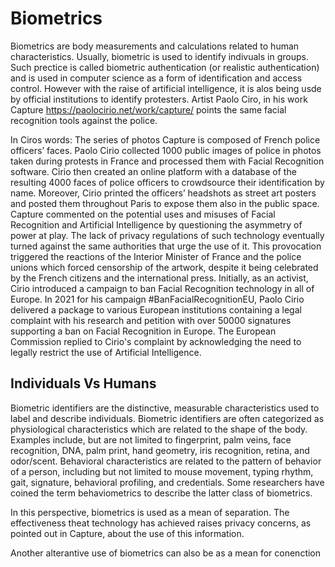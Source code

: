 # Biometrics

Biometrics are body measurements and calculations related to human characteristics. Usually, biometric is used to identify indivuals in groups. Such prectice is called biometric authentication (or realistic authentication) and is used in computer science as a form of identification and access control. However with the raise of artificial intelligence, it is alos being usde by official institutions to identify protesters. Artist Paolo Ciro, in his work Capture https://paolocirio.net/work/capture/ points the same facial recognition tools against the police.

In Ciros words: The series of photos Capture is composed of French police officers’ faces. Paolo Cirio collected 1000 public images of police in photos taken during protests in France and processed them with Facial Recognition software. Cirio then created an online platform with a database of the resulting 4000 faces of police officers to crowdsource their identification by name. Moreover, Cirio printed the officers’ headshots as street art posters and posted them throughout Paris to expose them also in the public space. Capture commented on the potential uses and misuses of Facial Recognition and Artificial Intelligence by questioning the asymmetry of power at play. The lack of privacy regulations of such technology eventually turned against the same authorities that urge the use of it. This provocation triggered the reactions of the Interior Minister of France and the police unions which forced censorship of the artwork, despite it being celebrated by the French citizens and the international press. Initially, as an activist, Cirio introduced a campaign to ban Facial Recognition technology in all of Europe. In 2021 for his campaign #BanFacialRecognitionEU, Paolo Cirio delivered a package to various European institutions containing a legal complaint with his research and petition with over 50000 signatures supporting a ban on Facial Recognition in Europe. The European Commission replied to Cirio's complaint by acknowledging the need to legally restrict the use of Artificial Intelligence.

## Individuals Vs Humans

Biometric identifiers are the distinctive, measurable characteristics used to label and describe individuals. Biometric identifiers are often categorized as physiological characteristics which are related to the shape of the body. Examples include, but are not limited to fingerprint, palm veins, face recognition, DNA, palm print, hand geometry, iris recognition, retina, and odor/scent. Behavioral characteristics are related to the pattern of behavior of a person, including but not limited to mouse movement, typing rhythm, gait, signature, behavioral profiling, and credentials. Some researchers have coined the term behaviometrics to describe the latter class of biometrics.

In this perspective, biometrics is used as a mean of separation. The effectiveness theat technology has achieved raises privacy concerns, as pointed out in Capture, about the use of this information.

Another alterantive use of biometrics can also be as a mean for conenction <look reference>

